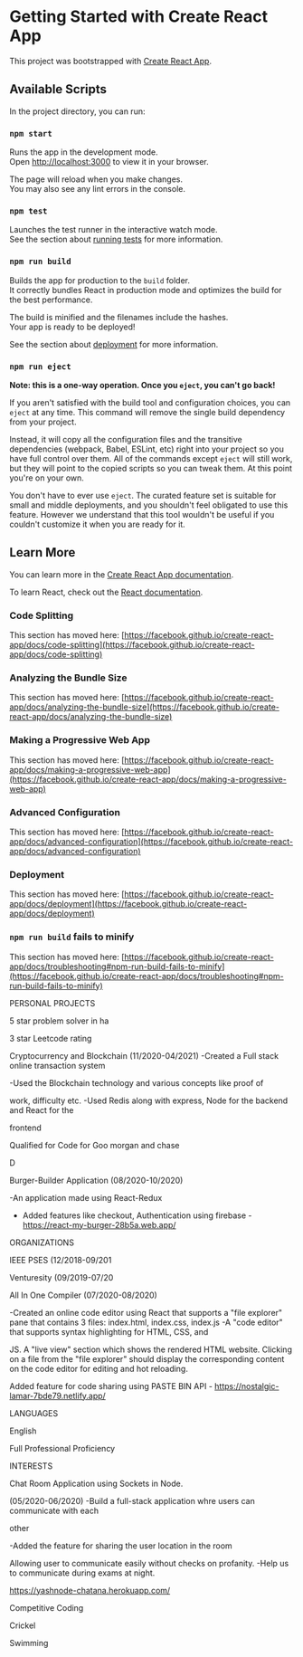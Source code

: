 # Getting Started with Create React App

This project was bootstrapped with [Create React App](https://github.com/facebook/create-react-app).

## Available Scripts

In the project directory, you can run:

### `npm start`

Runs the app in the development mode.\
Open [http://localhost:3000](http://localhost:3000) to view it in your browser.

The page will reload when you make changes.\
You may also see any lint errors in the console.

### `npm test`

Launches the test runner in the interactive watch mode.\
See the section about [running tests](https://facebook.github.io/create-react-app/docs/running-tests) for more information.

### `npm run build`

Builds the app for production to the `build` folder.\
It correctly bundles React in production mode and optimizes the build for the best performance.

The build is minified and the filenames include the hashes.\
Your app is ready to be deployed!

See the section about [deployment](https://facebook.github.io/create-react-app/docs/deployment) for more information.

### `npm run eject`

**Note: this is a one-way operation. Once you `eject`, you can't go back!**

If you aren't satisfied with the build tool and configuration choices, you can `eject` at any time. This command will remove the single build dependency from your project.

Instead, it will copy all the configuration files and the transitive dependencies (webpack, Babel, ESLint, etc) right into your project so you have full control over them. All of the commands except `eject` will still work, but they will point to the copied scripts so you can tweak them. At this point you're on your own.

You don't have to ever use `eject`. The curated feature set is suitable for small and middle deployments, and you shouldn't feel obligated to use this feature. However we understand that this tool wouldn't be useful if you couldn't customize it when you are ready for it.

## Learn More

You can learn more in the [Create React App documentation](https://facebook.github.io/create-react-app/docs/getting-started).

To learn React, check out the [React documentation](https://reactjs.org/).

### Code Splitting

This section has moved here: [https://facebook.github.io/create-react-app/docs/code-splitting](https://facebook.github.io/create-react-app/docs/code-splitting)

### Analyzing the Bundle Size

This section has moved here: [https://facebook.github.io/create-react-app/docs/analyzing-the-bundle-size](https://facebook.github.io/create-react-app/docs/analyzing-the-bundle-size)

### Making a Progressive Web App

This section has moved here: [https://facebook.github.io/create-react-app/docs/making-a-progressive-web-app](https://facebook.github.io/create-react-app/docs/making-a-progressive-web-app)

### Advanced Configuration

This section has moved here: [https://facebook.github.io/create-react-app/docs/advanced-configuration](https://facebook.github.io/create-react-app/docs/advanced-configuration)

### Deployment

This section has moved here: [https://facebook.github.io/create-react-app/docs/deployment](https://facebook.github.io/create-react-app/docs/deployment)

### `npm run build` fails to minify

This section has moved here: [https://facebook.github.io/create-react-app/docs/troubleshooting#npm-run-build-fails-to-minify](https://facebook.github.io/create-react-app/docs/troubleshooting#npm-run-build-fails-to-minify)



PERSONAL PROJECTS

5 star problem solver in ha

3 star Leetcode rating

Cryptocurrency and Blockchain (11/2020-04/2021) -Created a Full stack online transaction system

-Used the Blockchain technology and various concepts like proof of

work, difficulty etc. -Used Redis along with express, Node for the backend and React for the

frontend

Qualified for Code for Goo morgan and chase

D

Burger-Builder Application (08/2020-10/2020)

-An application made using React-Redux

- Added features like checkout, Authentication using firebase -https://react-my-burger-28b5a.web.app/

ORGANIZATIONS

IEEE PSES (12/2018-09/201

Venturesity (09/2019-07/20

All In One Compiler (07/2020-08/2020)

-Created an online code editor using React that supports a "file explorer" pane that contains 3 files: index.html, index.css, index.js -A "code editor" that supports syntax highlighting for HTML, CSS, and

JS. A "live view" section which shows the rendered HTML website. Clicking on a file from the "file explorer" should display the corresponding content on the code editor for editing and hot reloading.

Added feature for code sharing using PASTE BIN API - https://nostalgic-lamar-7bde79.netlify.app/

LANGUAGES

English

Full Professional Proficiency

INTERESTS

Chat Room Application using Sockets in Node.

(05/2020-06/2020) -Build a full-stack application whre users can communicate with each

other

-Added the feature for sharing the user location in the room

Allowing user to communicate easily without checks on profanity. -Help us to communicate during exams at night.

https://yashnode-chatana.herokuapp.com/

Competitive Coding

Crickel

Swimming